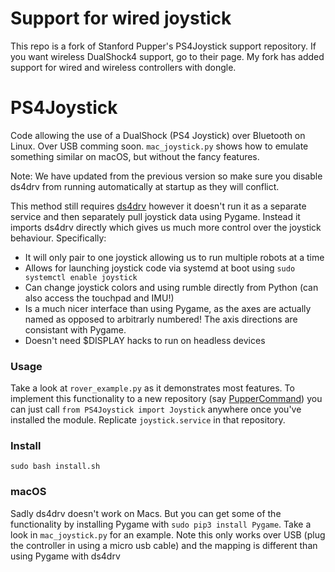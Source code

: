 # Support for wired joystick

This repo is a fork of Stanford Pupper's PS4Joystick support repository. If you want wireless DualShock4 support, go to their page. My fork has added support for wired and wireless controllers with dongle.

# PS4Joystick

Code allowing the use of a DualShock (PS4 Joystick) over Bluetooth on Linux. Over USB comming soon. `mac_joystick.py` shows how to emulate something similar on macOS, but without the fancy features.

Note: We have updated from the previous version so make sure you disable ds4drv from running automatically at startup as they will conflict.

This method still requires [ds4drv](https://github.com/chrippa/ds4drv) however it doesn't run it as a separate service and then separately pull joystick data using Pygame. Instead it imports ds4drv directly which gives us much more control over the joystick behaviour. Specifically:

- It will only pair to one joystick allowing us to run multiple robots at a time
- Allows for launching joystick code via systemd at boot using `sudo systemctl enable joystick`
- Can change joystick colors and using rumble directly from Python (can also access the touchpad and IMU!)
- Is a much nicer interface than using Pygame, as the axes are actually named as opposed to arbitrarly numbered! The axis directions are consistant with Pygame. 
- Doesn't need $DISPLAY hacks to run on headless devices

### Usage

Take a look at `rover_example.py` as it demonstrates most features. 
To implement this functionality to a new repository (say [PupperCommand](https://github.com/stanfordroboticsclub/PupperCommand)) you can just call `from PS4Joystick import Joystick` anywhere once you've installed the module. Replicate `joystick.service` in that repository.


### Install

``` sudo bash install.sh ```


### macOS

Sadly ds4drv doesn't work on Macs. But you can get some of the functionality by installing Pygame with `sudo pip3 install Pygame`. Take a look in `mac_joystick.py` for an example. Note this only works over USB (plug the controller in using a micro usb cable) and the mapping is different than using Pygame with ds4drv